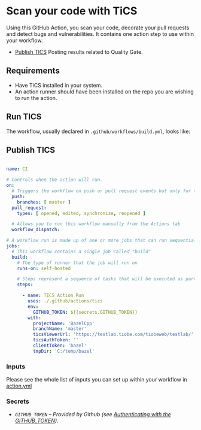 # Scan your code with TiCS
Using this GitHub Action, you scan your code, decorate your pull requests and detect bugs and vulnerabilities.
It contains one action step to use within your workflow.

* [Publish TICS](#publish-tics) Posting results related to Quality Gate.

## Requirements

* Have TiCS installed in your system. 
* An action runner should have been installed on the repo you are wishing to run the action.

## Run TICS

The workflow, usually declared in `.github/workflows/build.yml`, looks like:

## Publish TICS

```yaml

name: CI

# Controls when the action will run. 
on:
  # Triggers the workflow on push or pull request events but only for the main branch
  push:
    branches: [ master ]
  pull_request:
    types: [ opened, edited, synchronize, reopened ]

  # Allows you to run this workflow manually from the Actions tab
  workflow_dispatch:

# A workflow run is made up of one or more jobs that can run sequentially or in parallel
jobs:
  # This workflow contains a single job called "build"
  build:
    # The type of runner that the job will run on
    runs-on: self-hosted

    # Steps represent a sequence of tasks that will be executed as part of the job
    steps:

      - name: TICS Action Run
        uses: ./.github/actions/tics
        env: 
          GITHUB_TOKEN: ${{secrets.GITHUB_TOKEN}}
        with:
          projectName: 'BazelCpp'
          branchName: 'master'
          ticsViewerUrl: 'https://testlab.tiobe.com/tiobeweb/testlab/'
          ticsAuthToken: ''
          clientToken: 'bazel'
          tmpDir: 'C:/temp/bazel'

```
### Inputs
Please see the whole list of inputs you can set up within your workflow in [action.yml](https://github.com/tiobetestlab/.github/blob/main/actions/tics/action.yml)

### Secrets
- *`GITHUB_TOKEN` – Provided by Github (see [Authenticating with the GITHUB_TOKEN](https://help.github.com/en/actions/automating-your-workflow-with-github-actions/authenticating-with-the-github_token)).*
